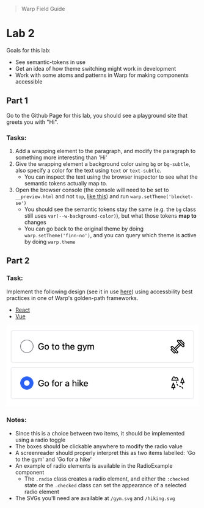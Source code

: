 >  Warp Field Guide

# Lab 2

Goals for this lab:
- See semantic-tokens in use
- Get an idea of how theme switching might work in development
- Work with some atoms and patterns in Warp for making components accessible

## Part 1

Go to the Github Page for this lab, you should see a playground site that greets you with "Hi".

### Tasks:
1. Add a wrapping element to the paragraph, and modify the paragraph to something more interesting than 'Hi'
2. Give the wrapping element a background color using `bg` or `bg-subtle`, also specify a color for the text using `text` or `text-subtle`.
    - You can inspect the text using the browser inspector to see what the semantic tokens actually map to.
3. Open the browser console (the console will need to be set to `__preview.html` and not `top`, [like this](/.github/assets/console.png)) and run `warp.setTheme('blocket-se')`
    - You should see the semantic tokens stay the same (e.g. the `bg` class still uses `var(--w-background-color)`), but what those tokens **map to** changes
    - You can go back to the original theme by doing `warp.setTheme('finn-no')`, and you can query which theme is active by doing `warp.theme`

## Part 2

### Task:

Implement the following design (see it in use [here](/.github/assets/design-in-use.gif?raw=true)) using accessbility best practices in one of Warp's golden-path frameworks.

- [React](https://codesandbox.io/p/sandbox/learn-warp--react-1hjouk)
- [Vue](https://codesandbox.io/p/sandbox/learn-warp--vue-39fi3v)

![sketch](/.github/assets/design.png?raw=true)

### Notes:
- Since this is a choice between two items, it should be implemented using a radio toggle
- The boxes should be clickable anywhere to modify the radio value
- A screenreader should properly interpret this as two items labelled: 'Go to the gym' and 'Go for a hike'
- An example of radio elements is available in the RadioExample component
    - The `.radio` class creates a radio element, and either the `:checked` state or the `.checked` class can set the appearance of a selected radio element
- The SVGs you'll need are available at `/gym.svg` and `/hiking.svg`
